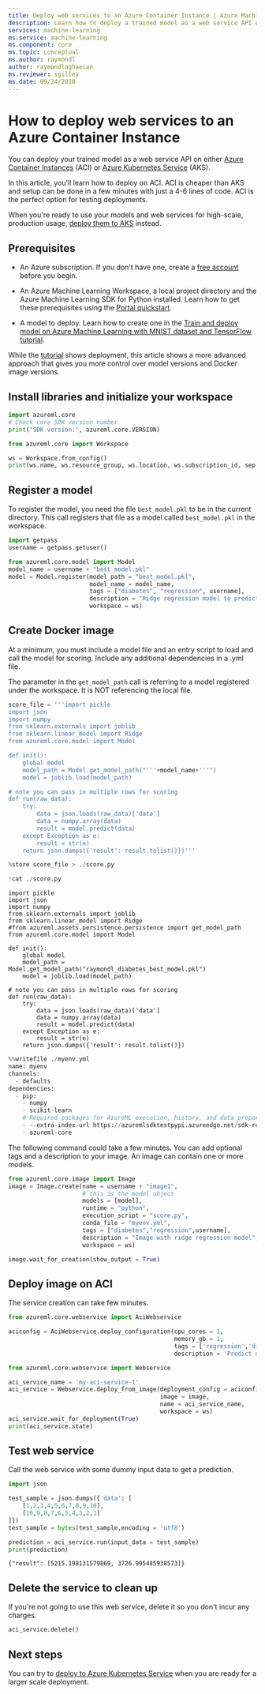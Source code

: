```yaml
---
title: Deploy web services to an Azure Container Instance | Azure Machine Learning
description: Learn how to deploy a trained model as a web service API on Azure Container Instances with Azure Machine Learning service.
services: machine-learning
ms.service: machine-learning
ms.component: core
ms.topic: conceptual
ms.author: raymondl
author: raymondlaghaeian
ms.reviewer: sgilley
ms.date: 09/24/2018
---
```


# How to deploy web services to an Azure Container Instance

You can deploy your trained model as a web service API on either [Azure Container Instances](https://azure.microsoft.com/services/container-instances/) (ACI) or  [Azure Kubernetes Service](https://azure.microsoft.com/services/kubernetes-service/) (AKS).

In this article, you'll learn how to deploy on ACI.  ACI is cheaper than AKS and setup can be done in a few minutes with just a 4-6 lines of code. ACI is the perfect option for testing deployments.

When you're ready to use your models and web services for high-scale, production usage, [deploy them to AKS](how-to-deploy-to-aks.md) instead.

## Prerequisites

- An Azure subscription. If you don't have one, create a [free account](https://azure.microsoft.com/free/?WT.mc_id=A261C142F) before you begin.

- An Azure Machine Learning Workspace, a local project directory and the Azure Machine Learning SDK for Python installed. Learn how to get these prerequisites using the [Portal quickstart](quickstart-get-started.md).

- A model to deploy.  Learn how to create one in the [Train and deploy model on Azure Machine Learning with MNIST dataset and TensorFlow tutorial](tutorial-train-models-with-aml.md).  

While the [tutorial](tutorial-deploy-models-with-aml.md) shows deployment, this article shows a more advanced approach that gives you more control over model versions and Docker image versions.  

## Install libraries and initialize your workspace

```python
import azureml.core
# Check core SDK version number
print("SDK version:", azureml.core.VERSION)

from azureml.core import Workspace

ws = Workspace.from_config()
print(ws.name, ws.resource_group, ws.location, ws.subscription_id, sep = '\n')
```

## Register a model
To register the model, you need the file `best_model.pkl` to be in the current directory. This call registers that file as a model called `best_model.pkl` in the workspace.


```python
import getpass
username = getpass.getuser()

from azureml.core.model import Model
model_name = username + "best_model.pkl"
model = Model.register(model_path = "best_model.pkl",
                       model_name = model_name,
                       tags = ["diabetes", "regression", username],
                       description = "Ridge regression model to predict diabetes",
                       workspace = ws)
```    

## Create Docker image

At a minimum, you must include a model file and an entry script to load and call the model for scoring. Include any additional dependencies in a .yml file.

The parameter in the `get_model_path` call is referring to a model registered under the workspace. It is NOT referencing the local file.


```python
score_file = '''import pickle
import json
import numpy
from sklearn.externals import joblib
from sklearn.linear_model import Ridge
from azureml.core.model import Model

def init():
    global model
    model_path = Model.get_model_path("'''+model_name+'''")
    model = joblib.load(model_path)

# note you can pass in multiple rows for scoring
def run(raw_data):
    try:
        data = json.loads(raw_data)['data']
        data = numpy.array(data)
        result = model.predict(data)
    except Exception as e:
        result = str(e)
    return json.dumps({'result': result.tolist()})'''

%store score_file > ./score.py
```

```python
!cat ./score.py
```

    import pickle
    import json
    import numpy
    from sklearn.externals import joblib
    from sklearn.linear_model import Ridge
    #from azureml.assets.persistence.persistence import get_model_path
    from azureml.core.model import Model
    
    def init():
        global model
        model_path = Model.get_model_path("raymondl_diabetes_best_model.pkl")
        model = joblib.load(model_path)
    
    # note you can pass in multiple rows for scoring
    def run(raw_data):
        try:
            data = json.loads(raw_data)['data']
            data = numpy.array(data)
            result = model.predict(data)
        except Exception as e:
            result = str(e)
        return json.dumps({'result': result.tolist()})
    

```python
%%writefile ./myenv.yml
name: myenv
channels:
  - defaults
dependencies:
  - pip:
    - numpy
    - scikit-learn
    # Required packages for AzureML execution, history, and data preparation.
    - --extra-index-url https://azuremlsdktestpypi.azureedge.net/sdk-release/Preview/E7501C02541B433786111FE8E140CAA1
    - azureml-core
```    

The following command could take a few minutes. You can add optional tags and a description to your image. An image can contain one or more models.


```python
from azureml.core.image import Image
image = Image.create(name = username + "image1",
                     # this is the model object 
                     models = [model],
                     runtime = "python",
                     execution_script = "score.py",
                     conda_file = "myenv.yml",
                     tags = ["diabetes","regression",username],
                     description = "Image with ridge regression model",
                     workspace = ws)
```
    

```python
image.wait_for_creation(show_output = True)
```    

## Deploy image on ACI

The service creation can take few minutes.


```python
from azureml.core.webservice import AciWebservice

aciconfig = AciWebservice.deploy_configuration(cpu_cores = 1, 
                                               memory_gb = 1, 
                                               tags = ['regression','diabetes',username], 
                                               description = 'Predict diabetes using regression model')
```


```python
from azureml.core.webservice import Webservice

aci_service_name = 'my-aci-service-1'
aci_service = Webservice.deploy_from_image(deployment_config = aciconfig,
                                           image = image,
                                           name = aci_service_name,
                                           workspace = ws)
aci_service.wait_for_deployment(True)
print(aci_service.state)
```    

## Test web service

Call the web service with some dummy input data to get a prediction.


```python
import json

test_sample = json.dumps({'data': [
    [1,2,3,4,5,6,7,8,9,10], 
    [10,9,8,7,6,5,4,3,2,1]
]})
test_sample = bytes(test_sample,encoding = 'utf8')

prediction = aci_service.run(input_data = test_sample)
print(prediction)
```

    {"result": [5215.198131579869, 3726.995485938573]}
    

## Delete the service to clean up

If you're not going to use this web service, delete it so you don't incur any charges.

```python
aci_service.delete()
```

## Next steps

You can try to [deploy to Azure Kubernetes Service](how-to-deploy-to-aks.md) when you are ready for a larger scale deployment. 